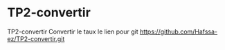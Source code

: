 <!-- @format -->

# TP2-convertir

TP2-convertir
Convertir le taux
le lien pour git
https://github.com/Hafssa-ez/TP2-convertir.git

